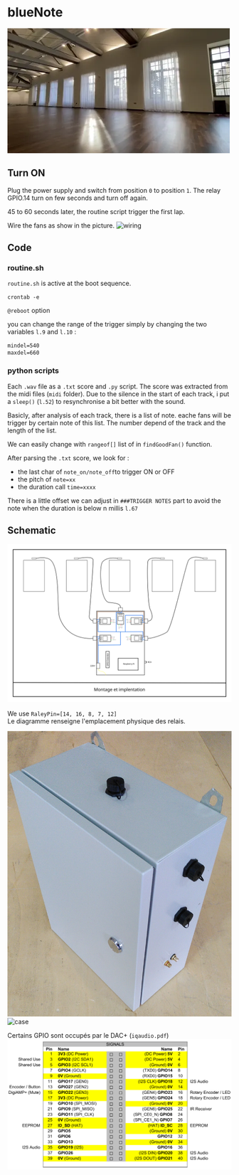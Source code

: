 # blueNote

![th](img/thumb.webp)

## Turn ON

Plug the power supply and switch from position `0` to position `1`. The relay GPIO.14 turn on few seconds and turn off again. 

45 to 60 seconds later, the routine script trigger the first lap.

Wire the fans as show in the picture.
![wiring](/img/wiring.jpg)

## Code

### routine.sh

`routine.sh` is active at the boot sequence. 
```
crontab -e
```
`@reboot` option

you can change the range of the trigger simply by changing the two variables `l.9` and `l.10` :

```
mindel=540
maxdel=660
```

### python scripts

Each `.wav` file as a `.txt` score and `.py` script. The score was extracted from the midi files (`midi` folder). Due to the silence in the start of each track, i put a `sleep()` (`l.52`) to resynchronise a bit better with the sound.

Basicly, after analysis of each track, there is a list of note. eache fans will be trigger by certain note of this list. The number depend of the track and the length of the list.

We can easily change with `rangeof[]` list of in `findGoodFan()` function.

After parsing the `.txt` score, we look for : 

- the last char of `note_on/note_off`to trigger ON or OFF
- the pitch of `note=xx`
- the duration call `time=xxxx`

There is a little offset we can adjust in `###TRIGGER NOTES` part to avoid the note when the duration is below n millis `l.67`

## Schematic

![diagrame](img/diagrame.png)

We use `RaleyPin=[14, 16, 8, 7, 12]`\
Le diagramme renseigne l'emplacement physique des relais.

![case1](img/left.jpg)
![case](img/inside-the-box.jpg)

Certains GPIO sont occupés par le DAC+ (`iqaudio.pdf`)
![pinmap](img/pinmap.png)